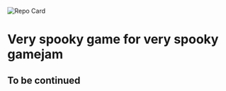![Repo Card](https://github-readme-stats.vercel.app/api/pin/?username=hannnst&repo=SPOOKY_MONTH_2025&theme=onedark)
# Very spooky game for very spooky gamejam

## To be continued
